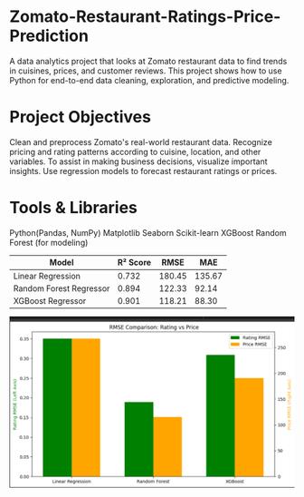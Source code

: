 # Zomato-Restaurant-Ratings-Price-Prediction

A data analytics project that looks at Zomato restaurant data to find trends in cuisines, prices, and customer reviews. This project shows how to use Python for end-to-end data cleaning, exploration, and predictive modeling.

 # Project Objectives

Clean and preprocess Zomato's real-world restaurant data.
Recognize pricing and rating patterns according to cuisine, location, and other variables.
To assist in making business decisions, visualize important insights.
Use regression models to forecast restaurant ratings or prices.

# Tools & Libraries

Python(Pandas, NumPy) 
Matplotlib 
Seaborn 
Scikit-learn
XGBoost 
Random Forest (for modeling)

Model                    | R² Score | RMSE    | MAE
------------------------ | -------- | ------- | -------
Linear Regression        | 0.732    | 180.45  | 135.67
Random Forest Regressor  | 0.894    | 122.33  | 92.14
XGBoost Regressor        | 0.901    | 118.21  | 88.30


![RMSE Comparison](https://github.com/Asha-Deepika/Zomato-Restaurant-Ratings-Price-Prediction/blob/main/RMSE%20Comparision.png)

